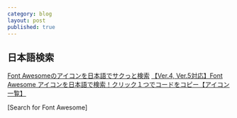 ```yaml
---
category: blog
layout: post
published: true
---
```

## 日本語検索

[Font Awesomeのアイコンを日本語でサクっと検索](https://pikaichi.net/font-awesome.html)
[【Ver.4, Ver.5対応】Font Awesome アイコンを日本語で検索！クリック１つでコードをコピー【アイコン一覧】](https://webllica.com/search-font-awesome-icon-by-japanese/)

[Search for Font Awesome]